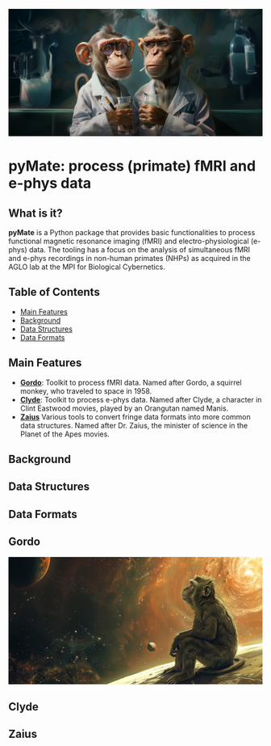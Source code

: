 ![pymates doing neuro science](/images/pyMate.png "pymates doing neuro science")
# pyMate: process (primate) fMRI and e-phys data

## What is it?

**pyMate** is a Python package that provides basic functionalities to process functional magnetic resonance imaging (fMRI)
and electro-physiological (e-phys) data.
The tooling has a focus on the analysis of simultaneous fMRI and e-phys recordings
in non-human primates (NHPs) as acquired in the AGLO lab at the MPI for Biological Cybernetics.

## Table of Contents
- [Main Features](#main-features)
- [Background](#background)
- [Data Structures](#data-structures)
- [Data Formats](#data-formats)

## Main Features
- **[Gordo](gordo)**: Toolkit to process fMRI data. Named after Gordo, a squirrel monkey, who traveled to space in 1958.
- **[Clyde](clyde)**: Toolkit to process e-phys data. Named after Clyde, a character in Clint Eastwood movies, played by an Orangutan named Manis.
- **[Zaius](zaius)** Various tools to convert fringe data formats into more common data structures. Named after Dr. Zaius, the minister of science in the Planet of the Apes movies.

## Background

## Data Structures

## Data Formats

## Gordo
![Gordo in space](/images/gordo.png "Gordo in space")

## Clyde

## Zaius